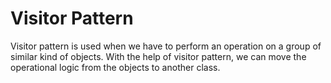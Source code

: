 # Visitor Pattern

Visitor pattern is used when we have to perform an operation on a group of similar kind of objects. With the help of visitor pattern, we can move the operational logic from the objects to another class.